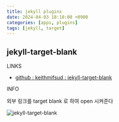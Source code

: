 ```yaml
---
title: jekyll plugins
date: 2024-04-03 18:10:00 +0900
categories: [apps, plugins]
tags: [jekyll, target]
---
```


## jekyll-target-blank

LINKS

- [github : keithmifsud : jekyll-target-blank](https://github.com/keithmifsud/jekyll-target-blank)

INFO

외부 링크를 target blank 로 하여 open 시켜준다

![jekyll-target-blank](https://github.com/keithmifsud/jekyll-target-blank/raw/master/assets/logo.png)
